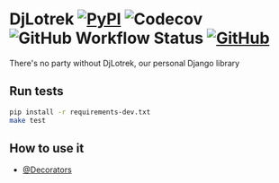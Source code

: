 # DjLotrek [![PyPI](https://img.shields.io/pypi/v/djlotrek?style=flat-square)](https://pypi.org/project/djlotrek/) ![Codecov](https://img.shields.io/codecov/c/github/lotrekagency/djlotrek?style=flat-square) ![GitHub Workflow Status](https://img.shields.io/github/workflow/status/lotrekagency/djlotrek/Test%20and%20Coverage?style=flat-square) [![GitHub](https://img.shields.io/github/license/lotrekagency/camomilla?style=flat-square)](./LICENSE)


There's no party without DjLotrek, our personal Django library

Run tests
---------
```sh
pip install -r requirements-dev.txt
make test
```

## How to use it
- [@Decorators](/how-to/decorators.md)
